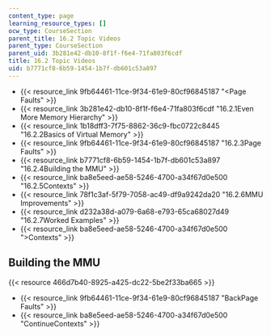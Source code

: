 ```yaml
---
content_type: page
learning_resource_types: []
ocw_type: CourseSection
parent_title: 16.2 Topic Videos
parent_type: CourseSection
parent_uid: 3b281e42-db10-8f1f-f6e4-71fa803f6cdf
title: 16.2 Topic Videos
uid: b7771cf8-6b59-1454-1b7f-db601c53a897
---
```


*   {{< resource_link 9fb64461-11ce-9f34-61e9-80cf96845187 "\<Page Faults" >}}
*   {{< resource_link 3b281e42-db10-8f1f-f6e4-71fa803f6cdf "16.2.1Even More Memory Hierarchy" >}}
*   {{< resource_link 1b18dff3-7f75-8862-36c9-fbc0722c8445 "16.2.2Basics of Virtual Memory" >}}
*   {{< resource_link 9fb64461-11ce-9f34-61e9-80cf96845187 "16.2.3Page Faults" >}}
*   {{< resource_link b7771cf8-6b59-1454-1b7f-db601c53a897 "16.2.4Building the MMU" >}}
*   {{< resource_link ba8e5eed-ae58-5246-4700-a34f67d0e500 "16.2.5Contexts" >}}
*   {{< resource_link 78f1c3af-5f79-7058-ac49-df9a9242da20 "16.2.6MMU Improvements" >}}
*   {{< resource_link d232a38d-a079-6a68-e793-65ca68027d49 "16.2.7Worked Examples" >}}
*   {{< resource_link ba8e5eed-ae58-5246-4700-a34f67d0e500 "\>Contexts" >}}

Building the MMU
----------------

{{< resource 466d7b40-8925-a425-dc22-5be2f33ba665 >}}

*   {{< resource_link 9fb64461-11ce-9f34-61e9-80cf96845187 "BackPage Faults" >}}
*   {{< resource_link ba8e5eed-ae58-5246-4700-a34f67d0e500 "ContinueContexts" >}}